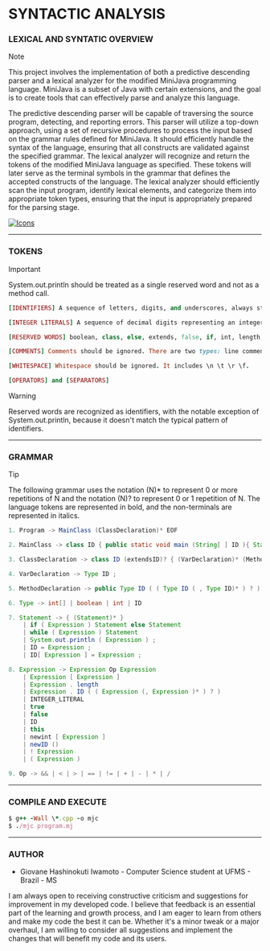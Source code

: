 # SYNTACTIC ANALYSIS

### **LEXICAL AND SYNTATIC OVERVIEW**

> [!NOTE]
> This project involves the implementation of both a predictive descending parser and a lexical analyzer for the modified MiniJava programming language. MiniJava is a subset of Java with certain extensions, and the goal is to create tools that can effectively parse and analyze this language.

The predictive descending parser will be capable of traversing the source program, detecting, and reporting errors. This parser will utilize a top-down approach, using a set of recursive procedures to process the input based on the grammar rules defined for MiniJava. It should efficiently handle the syntax of the language, ensuring that all constructs are validated against the specified grammar. The lexical analyzer will recognize and return the tokens of the modified MiniJava language as specified. These tokens will later serve as the terminal symbols in the grammar that defines the accepted constructs of the language. The lexical analyzer should efficiently scan the input program, identify lexical elements, and categorize them into appropriate token types, ensuring that the input is appropriately prepared for the parsing stage.

[![Icons](https://skillicons.dev/icons?i=cpp,java,regex&theme=dark)](https://skillicons.dev)

---

### **TOKENS**

> [!IMPORTANT]
> System.out.println should be treated as a single reserved word and not as a method call.

```ruby
[IDENTIFIERS] A sequence of letters, digits, and underscores, always starting with a letter.

[INTEGER LITERALS] A sequence of decimal digits representing an integer number.

[RESERVED WORDS] boolean, class, else, extends, false, if, int, length, main, new, public, return, static, String, System.out.println, this, true, void, and while.

[COMMENTS] Comments should be ignored. There are two types: line comments and block comments.

[WHITESPACE] Whitespace should be ignored. It includes \n \t \r \f.

[OPERATORS] and [SEPARATORS]
```

> [!WARNING]
> Reserved words are recognized as identifiers, with the notable exception of System.out.println, because it doesn't match the typical pattern of identifiers.

---

### **GRAMMAR**

> [!TIP]
> The following grammar uses the notation (N)\* to represent 0 or more repetitions of N and the notation (N)? to represent 0 or 1 repetition of N. The language tokens are represented in bold, and the non-terminals are represented in italics.

```java
1. Program -> MainClass (ClassDeclaration)* EOF

2. MainClass -> class ID { public static void main (String[ ] ID ){ Statement } }

3. ClassDeclaration -> class ID (extendsID)? { (VarDeclaration)* (MethodDeclaration)* }

4. VarDeclaration -> Type ID ;

5. MethodDeclaration -> public Type ID ( ( Type ID ( , Type ID)* ) ? ) { (VarDeclaration)* (Statement)* return Expression ; }

6. Type -> int[] | boolean | int | ID

7. Statement -> { (Statement)* }
    | if ( Expression ) Statement else Statement
    | while ( Expression ) Statement
    | System.out.println ( Expression ) ;
    | ID = Expression ;
    | ID[ Expression ] = Expression ;

8. Expression -> Expression Op Expression
    | Expression [ Expression ]
    | Expression . length
    | Expression . ID ( ( Expression (, Expression )* ) ? )
    | INTEGER_LITERAL
    | true
    | false
    | ID
    | this
    | newint [ Expression ]
    | newID ()
    | ! Expression
    | ( Expression )

9. Op -> && | < | > | == | != | + | - | * | /
```

---

### **COMPILE AND EXECUTE**

```ruby
$ g++ -Wall \*.cpp -o mjc
$ ./mjc program.mj
```

---

### **AUTHOR**

- Giovane Hashinokuti Iwamoto - Computer Science student at UFMS - Brazil - MS

I am always open to receiving constructive criticism and suggestions for improvement in my developed code. I believe that feedback is an essential part of the learning and growth process, and I am eager to learn from others and make my code the best it can be. Whether it's a minor tweak or a major overhaul, I am willing to consider all suggestions and implement the changes that will benefit my code and its users.
